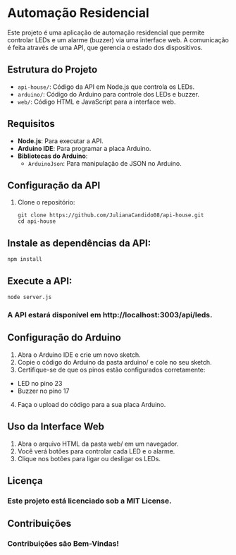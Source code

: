 # Automação Residencial

Este projeto é uma aplicação de automação residencial que permite controlar LEDs e um alarme (buzzer) via uma interface web. A comunicação é feita através de uma API, que gerencia o estado dos dispositivos.

## Estrutura do Projeto

- `api-house/`: Código da API em Node.js que controla os LEDs.
- `arduino/`: Código do Arduino para controle dos LEDs e buzzer.
- `web/`: Código HTML e JavaScript para a interface web.

## Requisitos

- **Node.js**: Para executar a API.
- **Arduino IDE**: Para programar a placa Arduino.
- **Bibliotecas do Arduino**:
  - `ArduinoJson`: Para manipulação de JSON no Arduino.

## Configuração da API

1. Clone o repositório:
   ```
   git clone https://github.com/JulianaCandido08/api-house.git
   cd api-house
   ```

## Instale as dependências da API:

 ```
npm install
 ```

## Execute a API:

 ```
node server.js
 ```
### A API estará disponível em http://localhost:3003/api/leds.

## Configuração do Arduino
1. Abra o Arduino IDE e crie um novo sketch.
2. Copie o código do Arduino da pasta arduino/ e cole no seu sketch.
3. Certifique-se de que os pinos estão configurados corretamente:
- LED no pino 23
- Buzzer no pino 17
4. Faça o upload do código para a sua placa Arduino.
  
## Uso da Interface Web
1. Abra o arquivo HTML da pasta web/ em um navegador.
2. Você verá botões para controlar cada LED e o alarme.
3. Clique nos botões para ligar ou desligar os LEDs.

## Licença
### Este projeto está licenciado sob a MIT License.

## Contribuições
### Contribuições são Bem-Vindas!
